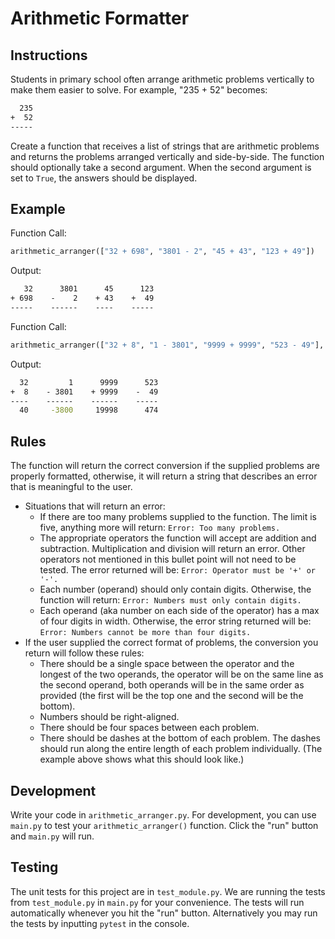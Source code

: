 # Arithmetic Formatter

## Instructions
Students in primary school often arrange arithmetic problems vertically to make them easier to solve. For example, "235 + 52" becomes:
```cmd
  235
+  52
-----

```
Create a function that receives a list of strings that are arithmetic problems and returns the problems arranged vertically and side-by-side. The function should optionally take a second argument. When the second argument is set to ```True```, the answers should be displayed.

## Example
Function Call:
```py
arithmetic_arranger(["32 + 698", "3801 - 2", "45 + 43", "123 + 49"])
```
Output:
```cmd
   32      3801      45      123
+ 698    -    2    + 43    +  49
-----    ------    ----    -----

```
Function Call:
```py
arithmetic_arranger(["32 + 8", "1 - 3801", "9999 + 9999", "523 - 49"], True)
```
Output:
```cmd
  32         1      9999      523
+  8    - 3801    + 9999    -  49
----    ------    ------    -----
  40     -3800     19998      474
```

## Rules
The function will return the correct conversion if the supplied problems are properly formatted, otherwise, it will return a string that describes an error that is meaningful to the user.
- Situations that will return an error:
    - If there are too many problems supplied to the function. The limit is five, anything more will return: ```Error: Too many problems.```
    - The appropriate operators the function will accept are addition and subtraction. Multiplication and division will return an error. Other operators not mentioned in this bullet point will not need to be tested. The error returned will be: ```Error: Operator must be '+' or '-'.```
    - Each number (operand) should only contain digits. Otherwise, the function will return: ```Error: Numbers must only contain digits.```
    - Each operand (aka number on each side of the operator) has a max of four digits in width. Otherwise, the error string returned will be: ```Error: Numbers cannot be more than four digits.```
- If the user supplied the correct format of problems, the conversion you return will follow these rules: 
    - There should be a single space between the operator and the longest of the two operands, the operator will be on the same line as the second operand, both operands will be in the same order as provided (the first will be the top one and the second will be the bottom).
    - Numbers should be right-aligned.
    - There should be four spaces between each problem.
    - There should be dashes at the bottom of each problem. The dashes should run along the entire length of each problem individually. (The example above shows what this should look like.)

## Development
Write your code in ```arithmetic_arranger.py```. For development, you can use ```main.py``` to test your ```arithmetic_arranger()``` function. Click the "run" button and ```main.py``` will run.

## Testing
The unit tests for this project are in ```test_module.py```. We are running the tests from ```test_module.py``` in ```main.py``` for your convenience. The tests will run automatically whenever you hit the "run" button. Alternatively you may run the tests by inputting ```pytest``` in the console.